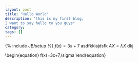 ```yaml
---
layout: post
title: "Hello World"
description: "this is my first blog,
I want to say hello to you guys"
category: 
tags: []
---
```

{% include JB/setup %}
$f(x) = 3x + 7$ asdfkklajdsfk $AX=\lambda X$ dkj

\begin{equation} f(x)=3x+7,\sigma \end{equation}

